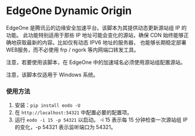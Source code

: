 # EdgeOne Dynamic Origin

EdgeOne 是腾讯云的边缘安全加速平台。该脚本为其提供动态更新源站组 IP 的功能。
此功能特别适用于那些 IP 地址可能会变化的源站，确保 CDN 始终能够正确地获取最新的内容。比如仅有动态 IPV6 地址的服务器，
也能够长期稳定部署WEB服务，而不必使用 frp / ngork 等内网端口转发工具。

注意，若要使用该脚本，在 EdgeOne 中的加速域名必须使用源站组配置源站。

注意，该脚本仅适用于 Windows 系统。

### 使用方法

1. 安装：`pip install eodo -U`
2. 在 `http://localhost:54321` 中配置必要的配置项。
3. 运行 `eodo -i 15 -p 54321` 以启动。 -i 15 表示每 15 分钟检查一次源站组 IP 的变化，-p 54321 表示监听端口为 54321。
